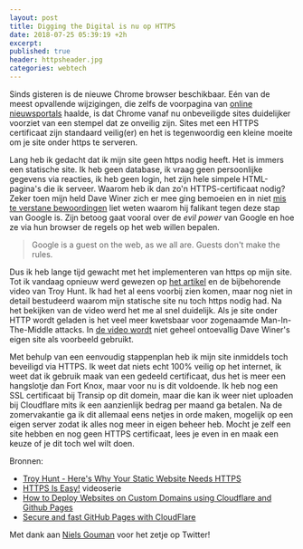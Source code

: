 ```yaml
---
layout: post
title: Digging the Digital is nu op HTTPS
date: 2018-07-25 05:39:19 +2h
excerpt: 
published: true
header: httpsheader.jpg
categories: webtech
---
```


Sinds gisteren is de nieuwe Chrome browser beschikbaar. Eén van de meest opvallende wijzigingen, die zelfs de voorpagina van [online nieuwsportals](https://nos.nl/artikel/2242936-chrome-geeft-nu-waarschuwing-als-verbinding-website-niet-veilig-is.html) haalde, is dat Chrome vanaf nu onbeveiligde sites duidelijker voorziet van een stempel dat ze onveilig zijn. Sites met een HTTPS certificaat zijn standaard veilig(er) en het is tegenwoordig een kleine moeite om je site onder https te serveren.

Lang heb ik gedacht dat ik mijn site geen https nodig heeft. Het is immers een statische site. Ik heb geen database, ik vraag geen persoonlijke gegevens via reacties, ik heb geen login, het zijn hele simpele HTML-pagina's die ik serveer. Waarom heb ik dan zo'n HTTPS-certificaat nodig? Zeker toen mijn held Dave Winer zich er mee ging bemoeien en in niet [mis te verstane bewoordingen](http://this.how/googleAndHttp/) liet weten waarom hij falikant tegen deze stap van Google is. Zijn betoog gaat vooral over de _evil power_ van Google en hoe ze via hun browser de regels op het web willen bepalen. 

> Google is a guest on the web, as we all are. Guests don't make the rules.

Dus ik heb lange tijd gewacht met het implementeren van https op mijn site. Tot ik vandaag opnieuw werd gewezen op [het artikel](https://www.troyhunt.com/heres-why-your-static-website-needs-https/) en de bijbehorende video van Troy Hunt. Ik had het al eens voorbij zien komen, maar nog niet in detail bestudeerd waarom mijn statische site nu toch https nodig had. 
Na het bekijken van de video werd het me al snel duidelijk. Als je site onder HTTP wordt geladen is het veel meer kwetsbaar voor zogenaamde Man-In-The-Middle attacks. In [de video wordt](https://youtu.be/_BNIkw4Ao9w?t=677) niet geheel ontoevallig Dave Winer's eigen site als voorbeeld gebruikt. 

Met behulp van een eenvoudig stappenplan heb ik mijn site inmiddels toch beveiligd via HTTPS. Ik weet dat niets echt 100% veilig op het internet, ik weet dat ik gebruik maak van een gedeeld certificaat, dus het is meer een hangslotje dan Fort Knox, maar voor nu is dit voldoende. Ik heb nog een SSL certificaat bij Transip op dit domein, maar die kan ik weer niet uploaden bij Cloudflare mits ik een aanzienlijk bedrag per maand ga betalen. Na de zomervakantie ga ik dit allemaal eens netjes in orde maken, mogelijk op een eigen server zodat ik alles nog meer in eigen beheer heb. 
Mocht je zelf een site hebben en nog geen HTTPS certificaat, lees je even in en maak een keuze of je dit toch wel wilt doen. 

Bronnen:
* [Troy Hunt - Here's Why Your Static Website Needs HTTPS](https://www.troyhunt.com/heres-why-your-static-website-needs-https/)
* [HTTPS Is Easy!](https://httpsiseasy.com/) videoserie
* [How to Deploy Websites on Custom Domains using Cloudflare and Github Pages](https://medium.com/crowdbotics/annie-azana-how-to-deploy-websites-using-cloudflare-and-github-pages-c415c55fea36)
* [Secure and fast GitHub Pages with CloudFlare](https://blog.cloudflare.com/secure-and-fast-github-pages-with-cloudflare/)

Met dank aan [Niels Gouman](https://nielsgouman.nl/) voor het zetje op Twitter! 